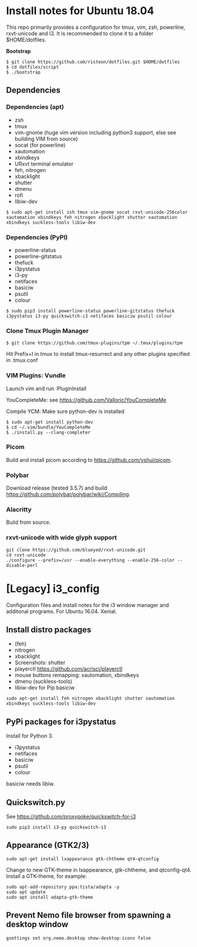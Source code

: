 Install notes for Ubuntu 18.04
=========

This repo primarily provides a configuration for tmux, vim, zsh, powerline, rxvt-unicode and i3.
It is recommended to clone it to a folder $HOME/dotfiles.

**Bootstrap**
```
$ git clone https://github.com/risteon/dotfiles.git $HOME/dotfiles
$ cd dotfiles/script
$ ./bootstrap
```

Dependencies
----------------

### Dependencies (apt)
 * zsh
 * tmux
 * vim-gnome (huge vim version including python3 support, else see building VIM from source)
 * socat (for powerline)
 * xautomation
 * xbindkeys
 * URxvt terminal emulator
 * feh, nitrogen
 * xbacklight
 * shutter
 * dmenu
 * rofi
 * libiw-dev

```
$ sudo apt-get install zsh tmux vim-gnome socat rxvt-unicode-256color xautomation xbindkeys feh nitrogen xbacklight shutter xautomation xbindkeys suckless-tools libiw-dev
```

### Dependencies (PyPI)

 * powerline-status
 * powerline-gitstatus
 * thefuck
 * i3pystatus
 * i3-py
 * netifaces
 * basiciw
 * psutil
 * colour

```
$ sudo pip3 install powerline-status powerline-gitstatus thefuck i3pystatus i3-py quickswitch-i3 netifaces basiciw psutil colour
```

### Clone Tmux Plugin Manager
```
$ git clone https://github.com/tmux-plugins/tpm ~/.tmux/plugins/tpm
```

Hit Prefix+I in tmux to install tmux-resurrect and any other plugins specified in .tmux.conf

### VIM Plugins: Vundle
Launch vim and run :PluginInstall

YouCompleteMe: see https://github.com/Valloric/YouCompleteMe

Compile YCM: Make sure python-dev is installed

```
$ sudo apt-get install python-dev
$ cd ~/.vim/bundle/YouCompleteMe
$ ./install.py --clang-completer
```

### Picom

Build and install picom according to https://github.com/yshui/picom.

### Polybar

Download release (tested 3.5.7) and build https://github.com/polybar/polybar/wiki/Compiling.

### Alacritty

Build from source.

### rxvt-unicode with wide glyph support
```
git clone https://github.com/blueyed/rxvt-unicode.git
cd rxvt-unicode
./configure --prefix=/usr --enable-everything --enable-256-color --disable-perl
```

# [Legacy] i3_config

Configuration files and install notes for the i3 window manager and additonal programs. For Ubuntu 16.04. Xenial.

Install distro packages 
-----------------------
  * (feh)
  * nitrogen
  * xbacklight
  * Screenshots: shutter
  * playerctl https://github.com/acrisci/playerctl
  * mouse buttons remapping: xautomation, xbindkeys
  * dmenu (suckless-tools)
  * libiw-dev for Pip basiciw
```
sudo apt-get install feh nitrogen xbacklight shutter xautomation xbindkeys suckless-tools libiw-dev
```

PyPi packages for i3pystatus
----------------------------
Install for Python 3.

  * i3pystatus
  * netifaces
  * basiciw
  * psutil
  * colour

basiciw needs libiw.

Quickswitch.py
--------------
See https://github.com/proxypoke/quickswitch-for-i3
```
sudo pip3 install i3-py quickswitch-i3
```

Appearance (GTK2/3)
---------------
```
sudo apt-get install lxappearance gtk-chtheme qt4-qtconfig
```
Change to new GTK-theme in lxappearance, gtk-chtheme, and qtconfig-qt4.
Install a GTK-theme, for example:
```
sudo apt-add-repository ppa:tista/adapta -y  
sudo apt update  
sudo apt install adapta-gtk-theme
```

Prevent Nemo file browser from spawning a desktop window
---------------
```
gsettings set org.nemo.desktop show-desktop-icons false
```
